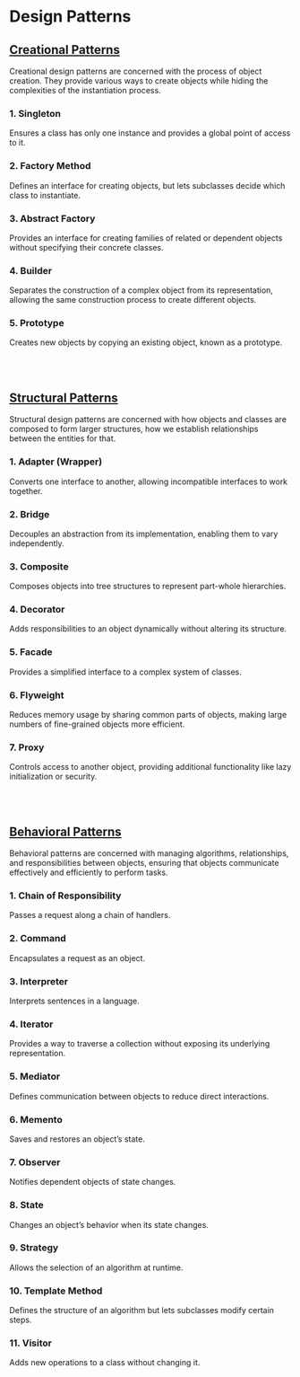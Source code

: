 # Design Patterns

## [Creational Patterns](creational-patterns.md)
Creational design patterns are concerned with the process of object creation.
They provide various ways to create objects while hiding the complexities of the instantiation process.

### 1. Singleton 
Ensures a class has only one instance and provides a global point of access to it.

### 2. Factory Method
Defines an interface for creating objects, but lets subclasses decide which class to instantiate.

### 3. Abstract Factory
Provides an interface for creating families of related or dependent objects without specifying their concrete classes.

### 4. Builder
Separates the construction of a complex object from its representation, allowing the same construction process to create different objects.

### 5. Prototype
Creates new objects by copying an existing object, known as a prototype.


<br></br>

## [Structural Patterns](structural-patterns.md)
Structural design patterns are concerned
with how objects and classes are composed to form larger structures,
how we establish relationships between the entities for that.

### 1. Adapter (Wrapper)
Converts one interface to another, allowing incompatible interfaces to work together.

### 2. Bridge
Decouples an abstraction from its implementation, enabling them to vary independently.

### 3. Composite
Composes objects into tree structures to represent part-whole hierarchies.

### 4. Decorator
Adds responsibilities to an object dynamically without altering its structure.

### 5. Facade
Provides a simplified interface to a complex system of classes.

### 6. Flyweight
Reduces memory usage by sharing common parts of objects, making large numbers of fine-grained objects more efficient.

### 7. Proxy
Controls access to another object, providing additional functionality like lazy initialization or security.

<br></br>

## [Behavioral Patterns](behavioural-patterns.md)
Behavioral patterns are concerned with managing algorithms, relationships, and responsibilities between objects,
ensuring that objects communicate effectively and efficiently to perform tasks.

### 1. Chain of Responsibility 
Passes a request along a chain of handlers.


### 2. Command
Encapsulates a request as an object.

### 3. Interpreter
Interprets sentences in a language.

### 4. Iterator
Provides a way to traverse a collection without exposing its underlying representation.

### 5. Mediator
Defines communication between objects to reduce direct interactions.

### 6. Memento
Saves and restores an object’s state.

### 7. Observer
Notifies dependent objects of state changes.

### 8. State
Changes an object’s behavior when its state changes.

### 9. Strategy
Allows the selection of an algorithm at runtime.

### 10. Template Method
Defines the structure of an algorithm but lets subclasses modify certain steps.

### 11. Visitor
Adds new operations to a class without changing it.




